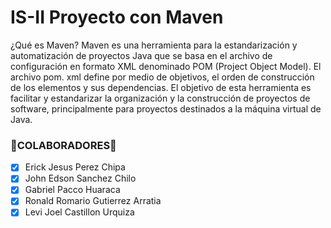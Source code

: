 # IS-II Proyecto con Maven
¿Qué es Maven?
Maven es una herramienta para la estandarización y automatización de proyectos Java que se basa en el archivo de configuración en formato XML denominado POM (Project Object Model). El archivo pom. xml define por medio de objetivos, el orden de construcción de los elementos y sus dependencias. El objetivo de esta herramienta es facilitar y estandarizar la organización y la construcción de proyectos de software, principalmente para proyectos destinados a la máquina virtual de Java.

### 🔩COLABORADORES🔩

- [x] Erick Jesus Perez Chipa
- [x] John Edson Sanchez Chilo
- [x] Gabriel Pacco Huaraca
- [x] Ronald Romario Gutierrez Arratia
- [x] Levi Joel Castillon Urquiza
